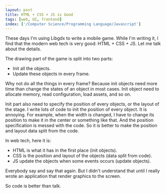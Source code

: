 ```yaml
---
layout: post
title: HTML + CSS + JS is Good
tags: [web, UI, frontend]
index: ['/Computer Science/Programming Language/Javascript']
---
```


These days I'm using Libgdx to write a mobile game. While I'm writing it, I find that the modern web tech is very good: HTML + CSS + JS. Let me talk about the details.

The drawing part of the game is split into two parts:

* Init all the objects.
* Update these objects in every frame.

Why not do all the things in every frame? Because init objects need more time than change the states of an object in most cases. Init object need to allocate memory, read configuration, load assets, and so on.

Init part also need to specify the position of every objects, or the layout of the stage. I write lots of code to init the position of every object. It is annoying. For example, when the width is changed, I have to change its position to make it in the center or something like that. And the position specification is messed with the code. So it is better to make the position and layout data split from the code.

In web tech, here it is:

* HTML is what it has in the first place (init objects).
* CSS is the position and layout of the objects (data split from code).
* JS update the objects when some events occurs (update objects).

Everybody say and say that again. But I didn't understand that until I really wrote an application that render graphics to the screen.

So code is better than talk.
